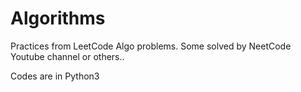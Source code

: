 # Algorithms

Practices from LeetCode Algo problems. Some solved by NeetCode Youtube channel or others..

Codes are in Python3
